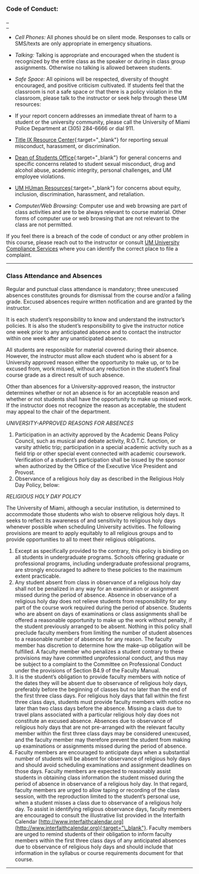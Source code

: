 
### Code of Conduct:   
[` `]()   
[` `]()   

-   *Cell Phones:* All phones should be on silent mode. Responses to calls or SMS/texts are only appropriate in emergency situations.  

-   *Talking:* Talking is appropriate and encouraged when the student is recognized by the entire class as the speaker or during in class group assignments. Otherwise no talking is allowed between students.  

-   *Safe Space:* All opinions will be respected, diversity of thought encouraged, and positive criticism cultivated. If students feel that the classroom is not a safe space or that there is a policy violation in the classroom, please talk to the instructor or seek help through these UM resources:
  -   If your report concern addresses an immediate threat of harm to a student or the university community, please call the University of Miami Police Department at (305) 284-6666 or dial 911.
  -   [Title IX Resource Center](https://titleix.miami.edu/index.html){:target="\_blank"}  for reporting sexual misconduct, harassment, or discrimination.
  -   [Dean of Students Office](https://doso.studentaffairs.miami.edu/student-support/report-a-concern/index.html){:target="\_blank"} for general concerns and specific concerns related to student sexual misconduct, drug and alcohol abuse, academic integrity, personal challenges, and UM employee violations.
  -   [UM HUman Resources](https://www.hr.miami.edu/about-hr/service-areas/about-wei/){:target="_blank"} for concerns about equity, inclusion, discrimination, harassment, and retaliation.

-   *Computer/Web Browsing:* Computer use and web browsing are part of class activities and are to be always relevant to course material. Other forms of computer use or web browsing that are not relevant to the class are not permitted.

If you feel there is a breach of the code of conduct or any other problem in this course, please reach out to the instructor or consult [UM University Compliance Services](https://www.compliance.miami.edu/report_a_concern/who_do_i_call/index.html) where you can identify the correct place to file a complaint.

---

### Class Attendance and Absences  

Regular and punctual class attendance is mandatory; three unexcused absences constitutes grounds for dismissal from the course and/or a failing grade. Excused absences require written notification and are granted by the instructor.  

It is each student’s responsibility to know and understand the instructor’s policies. It is also the student’s responsibility to give the instructor notice one week prior to any anticipated absence and to contact the instructor within one week after any unanticipated absence.  

All students are responsible for material covered during their absence. However, the instructor must allow each student who is absent for a University approved reason either the opportunity to make up, or to be excused from, work missed, without any reduction in the student’s final course grade as a direct result of such absence.  

Other than absences for a University-approved reason, the instructor determines whether or not an absence is for an acceptable reason and whether or not students shall have the opportunity to make up missed work. If the instructor does not recognize the reason as acceptable, the student may appeal to the chair of the department.  

*UNIVERSITY-APPROVED REASONS FOR ABSENCES*  

1. Participation in an activity approved by the Academic Deans Policy Council, such as musical and debate activity, R.O.T.C. function, or varsity athletic trip; participation in a special academic activity such as a field trip or other special event connected with academic coursework. Verification of a student’s participation shall be issued by the sponsor when authorized by the Office of the Executive Vice President and Provost.  
2. Observance of a religious holy day as described in the Religious Holy Day Policy, below:

*RELIGIOUS HOLY DAY POLICY*  

The University of Miami, although a secular institution, is determined to accommodate those students who wish to observe religious holy days. It seeks to reflect its awareness of and sensitivity to religious holy days whenever possible when scheduling University activities. The following provisions are meant to apply equitably to all religious groups and to provide opportunities to all to meet their religious obligations.  

1. Except as specifically provided to the contrary, this policy is binding on all students in undergraduate programs. Schools offering graduate or professional programs, including undergraduate professional programs, are strongly encouraged to adhere to these policies to the maximum extent practicable.  
2. Any student absent from class in observance of a religious holy day shall not be penalized in any way for an examination or assignment missed during the period of absence. Absence in observance of a religious holy day does not relieve students from responsibility for any part of the course work required during the period of absence. Students who are absent on days of examinations or class assignments shall be offered a reasonable opportunity to make up the work without penalty, if the student previously arranged to be absent. Nothing in this policy shall preclude faculty members from limiting the number of student absences to a reasonable number of absences for any reason. The faculty member has discretion to determine how the make-up obligation will be fulfilled. A faculty member who penalizes a student contrary to these provisions may have committed unprofessional conduct, and thus may be subject to a complaint to the Committee on Professional Conduct under the provisions of Section B4.9 of the Faculty Manual.  
3. It is the student’s obligation to provide faculty members with notice of the dates they will be absent due to observance of religious holy days, preferably before the beginning of classes but no later than the end of the first three class days. For religious holy days that fall within the first three class days, students must provide faculty members with notice no later than two class days before the absence. Missing a class due to travel plans associated with a particular religious holy day does not constitute an excused absence. Absences due to observance of religious holy days that are not pre-arranged with the relevant faculty member within the first three class days may be considered unexcused, and the faculty member may therefore prevent the student from making up examinations or assignments missed during the period of absence.  
4. Faculty members are encouraged to anticipate days when a substantial number of students will be absent for observance of religious holy days and should avoid scheduling examinations and assignment deadlines on those days. Faculty members are expected to reasonably assist students in obtaining class information the student missed during the period of absence in observance of a religious holy day. In that regard, faculty members are urged to allow taping or recording of the class session, with the reproduction limited to the student’s personal use, when a student misses a class due to observance of a religious holy day. To assist in identifying religious observance days, faculty members are encouraged to consult the illustrative list provided in the Interfaith Calendar [http://www.interfaithcalendar.org](http://www.interfaithcalendar.org){:target="\_blank"}. Faculty members are urged to remind students of their obligation to inform faculty members within the first three class days of any anticipated absences due to observance of religious holy days and should include that information in the syllabus or course requirements document for that course.  

---
